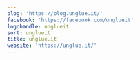 ```yaml
---
blog: 'https://blog.unglue.it/'
facebook: 'https://facebook.com/unglueit'
logohandle: unglueit
sort: unglueit
title: unglue.it
website: 'https://unglue.it/'
---
```

